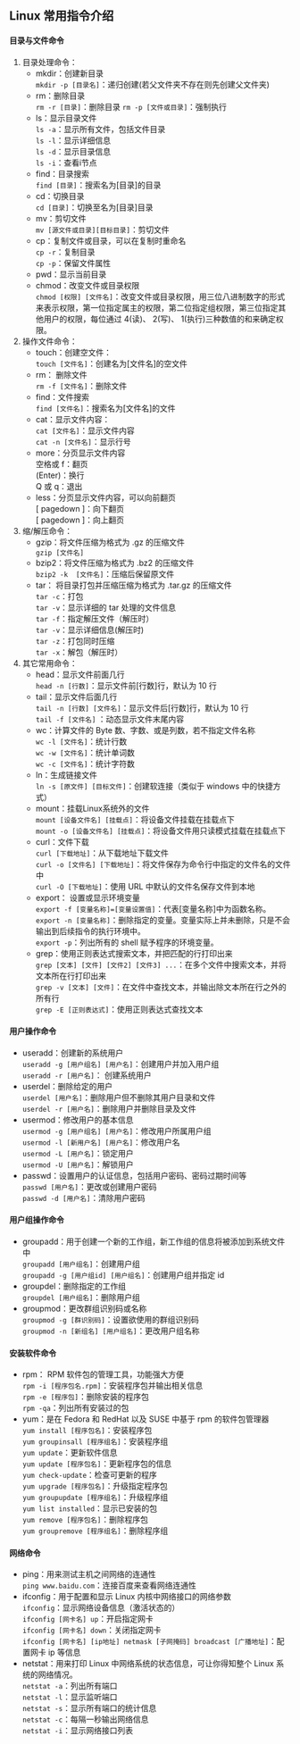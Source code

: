 ## Linux 常用指令介绍
#### 目录与文件命令  
1. 目录处理命令：  
    * mkdir：创建新目录  
        `mkdir -p [目录名]`：递归创建(若父文件夹不存在则先创建父文件夹)  
    * rm：删除目录   
        `rm -r [目录]`：删除目录
        `rm -p [文件或目录]`：强制执行  
    * ls：显示目录文件  
        `ls -a`：显示所有文件，包括文件目录  
        `ls -l`：显示详细信息  
        `ls -d`：显示目录信息  
        `ls -i`：查看i节点  
    * find：目录搜索  
        `find [目录]`：搜索名为[目录]的目录
    * cd：切换目录  
        `cd [目录]`：切换至名为[目录]目录  
     * mv：剪切文件  
        `mv [源文件或目录][目标目录]`：剪切文件  
    * cp：复制文件或目录，可以在复制时重命名  
        `cp -r`：复制目录  
        `cp -p`：保留文件属性  
    * pwd：显示当前目录  
    * chmod：改变文件或目录权限   
        `chmod [权限] [文件名]`：改变文件或目录权限，用三位八进制数字的形式来表示权限，第一位指定属主的权限，第二位指定组权限，第三位指定其他用户的权限，每位通过 4(读)、 2(写)、 1(执行)三种数值的和来确定权限。  
2. 操作文件命令：
    * touch：创建空文件：  
        `touch [文件名]`：创建名为[文件名]的空文件
    * rm： 删除文件  
        `rm -f [文件名]`：删除文件 
    * find：文件搜索  
        `find [文件名]`：搜索名为[文件名]的文件
    * cat：显示文件内容：  
        `cat [文件名]`：显示文件内容  
        `cat -n [文件名]`：显示行号  
    * more：分页显示文件内容  
        空格或 f：翻页  
        (Enter)：换行  
        Q 或 q：退出  
    * less：分页显示文件内容，可以向前翻页  
        [ pagedown ]：向下翻页  
        [ pagedown ]：向上翻页  
3. 缩/解压命令：  
    * gzip：将文件压缩为格式为 .gz 的压缩文件    
        `gzip [文件名]`  
    * bzip2：将文件压缩为格式为 .bz2 的压缩文件  
        `bzip2 -k  [文件名]`：压缩后保留原文件  
    * tar： 将目录打包并压缩压缩为格式为 .tar.gz 的压缩文件  
        `tar -c`：打包    
        `tar -v`：显示详细的 tar 处理的文件信息   
        `tar -f`：指定解压文件（解压时）               
        `tar -v`：显示详细信息(解压时)  
        `tar -z`：打包同时压缩    
        `tar -x`：解包（解压时）  
4. 其它常用命令：  
    * head：显示文件前面几行  
        `head -n [行数]`：显示文件前[行数]行，默认为 10 行  
    * tail：显示文件后面几行  
        `tail -n [行数] [文件名]`：显示文件后[行数]行，默认为 10 行  
        `tail -f [文件名]` ：动态显示文件末尾内容
    * wc：计算文件的 Byte 数、字数、或是列数，若不指定文件名称  
        `wc -l [文件名]`：统计行数  
        `wc -w [文件名]`：统计单词数  
        `wc -c [文件名]`：统计字符数  
    * ln：生成链接文件  
        `ln -s [原文件] [目标文件]`：创建软连接（类似于 windows 中的快捷方式）
    * mount：挂载Linux系统外的文件  
        `mount [设备文件名] [挂载点]`：将设备文件挂载在挂载点下  
        `mount -o [设备文件名] [挂载点]`：将设备文件用只读模式挂载在挂载点下  
    * curl：文件下载  
        `curl [下载地址]`：从下载地址下载文件  
        `curl -o [文件名] [下载地址]`：将文件保存为命令行中指定的文件名的文件中  
        `curl -O [下载地址]`：使用 URL 中默认的文件名保存文件到本地  
    * export： 设置或显示环境变量  
        `export -f [变量名称]=[变量设置值]`：代表[变量名称]中为函数名称。  
        `export -n [变量名称]`：删除指定的变量。变量实际上并未删除，只是不会输出到后续指令的执行环境中。  
        `export -p`：列出所有的 shell 赋予程序的环境变量。  
    * grep：使用正则表达式搜索文本，并把匹配的行打印出来     
        `grep [文本] [文件] [文件2] [文件3] ...`：在多个文件中搜索文本，并将文本所在行打印出来    
        `grep -v [文本] [文件]`：在文件中查找文本，并输出除文本所在行之外的所有行    
        `grep -E [正则表达式]`：使用正则表达式查找文本    

#### 用户操作命令  
+ useradd：创建新的系统用户    
    `useradd -g [用户组名] [用户名]`：创建用户并加入用户组    
    `useradd -r [用户名]`： 创建系统用户   
+ userdel：删除给定的用户   
    `userdel [用户名]`：删除用户但不删除其用户目录和文件     
    `userdel -r [用户名]`：删除用户并删除目录及文件   
+ usermod：修改用户的基本信息   
    `usermod -g [用户组名] [用户名]`：修改用户所属用户组  
    `usermod -l [新用户名] [用户名]`：修改用户名   
    `usermod -L [用户名]`：锁定用户   
    `usermod -U [用户名]`：解锁用户   
+ passwd：设置用户的认证信息，包括用户密码、密码过期时间等   
    `passwd [用户名]`：更改或创建用户密码   
    `passwd -d [用户名]`：清除用户密码   

#### 用户组操作命令   
+ groupadd：用于创建一个新的工作组，新工作组的信息将被添加到系统文件中   
    `groupadd [用户组名]`：创建用户组   
    `groupadd -g [用户组id] [用户组名]`：创建用户组并指定 id   
+ groupdel：删除指定的工作组   
    `groupdel [用户组名]`：删除用户组     
+ groupmod：更改群组识别码或名称   
    `groupmod -g [群识别码]`：设置欲使用的群组识别码    
    `groupmod -n [新组名] [用户组名]`：更改用户组名称  

#### 安装软件命令     
+ rpm： RPM 软件包的管理工具，功能强大方便   
    `rpm -i [程序包名.rpm]`：安装程序包并输出相关信息   
    `rpm -e [程序包]`：删除安装的程序包   
    `rpm -qa`：列出所有安装过的包  
+ yum：是在 Fedora 和 RedHat 以及 SUSE 中基于 rpm 的软件包管理器   
    `yum install [程序包名]`：安装程序包   
    `yum groupinsall [程序组名]`：安装程序组   
    `yum update`：更新软件信息   
    `yum update [程序包名]`：更新程序包的信息   
    `yum check-update`：检查可更新的程序   
    `yum upgrade [程序包名]`：升级指定程序包   
    `yum groupupdate [程序组名]`：升级程序组   
    `yum list installed`：显示已安装的包   
    `yum remove [程序包名]`：删除程序包   
    `yum groupremove [程序组名]`：删除程序组   

#### 网络命令    
+ ping：用来测试主机之间网络的连通性    
    `ping www.baidu.com`：连接百度来查看网络连通性   
+ ifconfig：用于配置和显示 Linux 内核中网络接口的网络参数    
    `ifconfig`：显示网络设备信息（激活状态的）     
    `ifconfig [网卡名] up`：开启指定网卡    
    `ifconfig [网卡名] down`：关闭指定网卡    
    `ifconfig [网卡名] [ip地址] netmask [子网掩码] broadcast [广播地址]`：配置网卡 ip 等信息    
+ netstat：用来打印 Linux 中网络系统的状态信息，可让你得知整个 Linux 系统的网络情况。    
    `netstat -a`：列出所有端口   
    `netstat -l`：显示监听端口   
    `netstat -s`：显示所有端口的统计信息   
    `netstat -c`：每隔一秒输出网络信息   
    `netstat -i`：显示网络接口列表   
